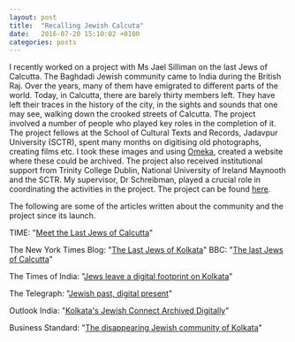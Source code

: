 ```yaml
---
layout: post
title:  "Recalling Jewish Calcuta"
date:   2016-07-20 15:10:02 +0100
categories: posts
---
```


I recently worked on a project with Ms Jael Silliman on the last Jews of Calcutta. The Baghdadi Jewish community came to India during the British Raj. Over the years, many of them have emigrated to different parts of the world. Today, in Calcutta, there are barely thirty members left. They have left their traces in the history of the city, in the sights and sounds that one may see, walking down the crooked streets of Calcutta. The project involved a number of people who played key roles in the completion of it. The project fellows at the School of Cultural Texts and Records, Jadavpur University (SCTR), spent many months on digitising old photographs, creating films etc. I took these images and using <a href="https://omeka.org/">Omeka</a>, created a website where these could be archived. The project also received institutional support from Trinity College Dublin, National University of Ireland Maynooth and the SCTR. My supervisor, Dr Schreibman, played a crucial role in coordinating the activities in the project. The project can be found <a href="http://www.jewishcalcutta.in/index.php">here</a>.

The following are some of the articles written about the community and the project since its launch.

TIME: "<a href="http://time.com/3667162/last-jews-calcutta/">Meet the Last Jews of Calcutta</a>"

The New York Times Blog: "<a href="http://india.blogs.nytimes.com/2013/10/24/the-last-jews-of-kolkata/?_r=1">The Last Jews of Kolkata</a>"
BBC: "<a href="http://www.bbc.co.uk/religion/0/26740099">The last Jews of Calcutta</a>"

The Times of India: "<a href="http://timesofindia.indiatimes.com/city/kolkata/Jews-leave-a-digital-footprint-on-Kolkata/articleshow/41090175.cms">Jews 
leave a digital footprint on Kolkata</a>"

The Telegraph: "<a href="http://www.telegraphindia.com/1140901/jsp/calcutta/story_18786802.jsp#.VTIamPAsPIV">Jewish past, digital present</a>"

Outlook India: "<a href="http://www.outlookindia.com/news/article/Kolkatas-Jewish-Connect-Archived-Digitally/858336">Kolkata's Jewish Connect Archived Digitally</a>"

Business Standard: "<a href="http://www.business-standard.com/article/specials/the-disappearing-jews-of-kolkata-114102900961_1.html">The disappearing  Jewish community of Kolkata</a>"